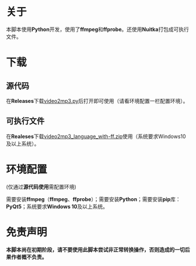 # 关于

本脚本使用**Python**开发，使用了**ffmpeg**和**ffprobe**。还使用**Nuitka**打包成可执行文件。

# 下载

## 源代码

在**Releases**下载[video2mp3.py](https://github.com/yhgzs-111/video2mp3/releases/latest/download/video2mp3.py)后打开即可使用（请看环境配置一栏配置环境）。

## 可执行文件

在**Realeses**下载[video2mp3_language_with-ff.zip](https://github.com/yhgzs-111/video2mp3/releases/latest/download/video2mp3_language_with-ff.zip)使用（系统要求Windows10及以上系统）。

# 环境配置

(仅通过**源代码使用**需配置环境)

需要安装**ffmpeg**（**ffmpeg**、**ffprobe**）；需要安装**Python**；需要安装**pip**库：**PyQt5**；系统要求**Windows 10**及以上系统。

# 免责声明

**本脚本尚在初期阶段，请不要使用此脚本尝试非正常转换操作，否则造成的一切后果作者概不负责。**
